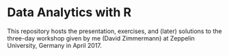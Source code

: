 # Data Analytics with R

This repository hosts the presentation, exercises, and (later) solutions to the three-day workshop given by me (David Zimmermann) at Zeppelin University, Germany in April 2017.


